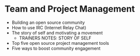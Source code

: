 #  Team and Project Management

  - Building an open source community
  - How to use IRC (Internet Relay Chat)
  - The story of self and motivating a movement
  	- TRAINERS NOTES: STORY OF SELF
  - Top five open source project management tools
  - Five ways to boost community engagement
